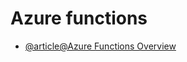# Azure functions

- [@article@Azure Functions Overview](https://learn.microsoft.com/en-us/azure/azure-functions/functions-overview)